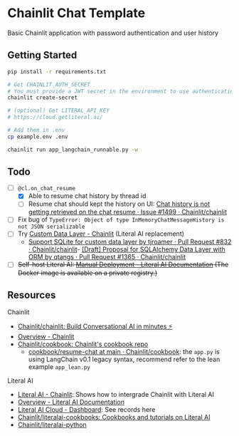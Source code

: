 # Chainlit Chat Template

Basic Chainlit application with password authentication and user history

## Getting Started

```bash
pip install -r requirements.txt

# Get CHAINLIT_AUTH_SECRET
# You must provide a JWT secret in the environment to use authentication
chainlit create-secret

# (optional) Get LITERAL_API_KEY
# https://cloud.getliteral.ai/

# Add them in .env
cp example.env .env

chainlit run app_langchain_runnable.py -w
```

## Todo

- [ ] `@cl.on_chat_resume`
  - [X] Able to resume chat history by thread id
  - [ ] Resume chat should kept the history on UI: [Chat history is not getting retrieved on the chat resume · Issue #1499 · Chainlit/chainlit](https://github.com/Chainlit/chainlit/issues/1499)
- [ ] Fix bug of `TypeError: Object of type InMemoryChatMessageHistory is not JSON serializable`
- [ ] Try [Custom Data Layer - Chainlit](https://docs.chainlit.io/api-reference/data-persistence/custom-data-layer) (Literal AI replacement)
  - [Support SQLite for custom data layer by tjroamer · Pull Request #832 · Chainlit/chainlit](https://github.com/Chainlit/chainlit/pull/832)- [[Draft] Proposal for SQLAlchemy Data Layer with ORM by qtangs · Pull Request #1365 · Chainlit/chainlit](https://github.com/Chainlit/chainlit/pull/1365)
- [ ] ~~Self-host Literal AI: [Manual Deployment - Literal AI Documentation](https://docs.literalai.com/self-hosting/deployment) (The Docker image is available on a private registry.)~~

## Resources

Chainlit

- [Chainlit/chainlit: Build Conversational AI in minutes ⚡️](https://github.com/Chainlit/chainlit)
- [Overview - Chainlit](https://docs.chainlit.io/get-started/overview)
- [Chainlit/cookbook: Chainlit's cookbook repo](https://github.com/Chainlit/cookbook)
  - [cookbook/resume-chat at main · Chainlit/cookbook](https://github.com/Chainlit/cookbook/tree/main/resume-chat): the `app.py` is using LangChain v0.1 legacy syntax, recommend refer to the lean example `app_lean.py`

Literal AI

- [Literal AI - Chainlit](https://docs.chainlit.io/llmops/literalai): Shows how to intergrade Chainlit with Literal AI
- [Overview - Literal AI Documentation](https://docs.literalai.com/get-started/overview)
- [Literal AI Cloud - Dashboard](https://cloud.getliteral.ai): See records here
- [Chainlit/literalai-cookbooks: Cookbooks and tutorials on Literal AI](https://github.com/Chainlit/literalai-cookbooks)
- [Chainlit/literalai-python](https://github.com/Chainlit/literalai-python)
